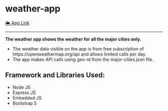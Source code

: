 # weather-app
<a href ="https://weatherappbysushant.herokuapp.com/">🌦️ App Link</a> <br>
<hr>
<b>The weather app shows the weather for all the major cities only.
</b> <br>
<ul>
<li>The weather data visible on the app is from free subscription of https://openweathermap.org/api and allows limited calls per day.
</li>
<li>The app makes API calls using geo-id from the major-cities.json file.</li>
</ul> 
<p>
<h2>Framework and Libraries Used:</h2>
<ul>
<li>Node JS</li>
<li>Express JS</li>
<li>Embedded JS</li>
<li>Bootstrap 5</li>
</ul>
</p>


